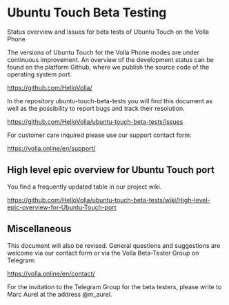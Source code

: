 # Ubuntu Touch Beta Testing

Status overview and issues for beta tests of Ubuntu Touch on the Volla Phone

The versions of Ubuntu Touch for the Volla Phone modes are under continuous improvement. An overview of the development status can be found on the platform Github, where we publish the source code of the operating system port.

https://github.com/HelloVolla/

In the repository ubuntu-touch-beta-tests you will find this document as well as the possibility to report bugs and track their resolution.

https://github.com/HelloVolla/ubuntu-touch-beta-tests/issues

For customer care inquired please use our support contact form:

https://volla.online/en/support/

## High level epic overview for Ubuntu Touch port

You find a frequently updated table in our project wiki.

https://github.com/HelloVolla/ubuntu-touch-beta-tests/wiki/High-level-epic-overview-for-Ubuntu-Touch-port

## Miscellaneous

This document will also be revised. General questions and suggestions are welcome via our contact form or via the Volla Beta-Tester Group on Telegram:

https://volla.online/en/contact/

For the invitation to the Telegram Group for the beta testers, please write to Marc Aurel at the address @m_aurel.
